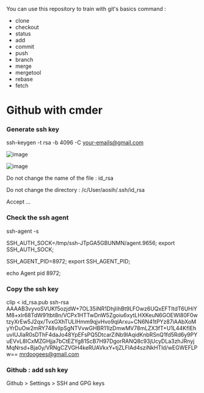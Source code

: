 You can use this repository to train with git's basics command :
- clone
- checkout
- status
- add
- commit
- push
- branch
- merge
- mergetool
- rebase
- fetch

# Github with cmder

### Generate ssh key
ssh-keygen -t rsa -b 4096 -C your-emails@gmail.com

![image](https://user-images.githubusercontent.com/21175250/103168702-b27dfd80-4835-11eb-93d9-b7b57639cc1f.png)

![image](https://user-images.githubusercontent.com/21175250/103168517-27e8ce80-4834-11eb-8338-cdc19e42a6da.png)

Do not change the name of the file : id_rsa

Do not change the directory : /c/User/aosih/.ssh/id_rsa

Accept …

### Check the ssh agent
ssh-agent -s

SSH_AUTH_SOCK=/tmp/ssh-JTpGA5GBUNMN/agent.9656; export SSH_AUTH_SOCK;

SSH_AGENT_PID=8972; export SSH_AGENT_PID;

echo Agent pid 8972;

### Copy the ssh key
clip < id_rsa.pub
ssh-rsa AAAAB3vyvoSVUKf5ozjdW+7OL35iNR1DhjIihBt9LFOwz6UQxEFTItdT6UHiYM8+xIr68TdW91tbt8n/VCPx1HTTwDnW5Zgoiu6xytLHXKeuN6GOEWl80F0wtzyXrEw5J2qx/TvxGXhTULIHmm9qjvHvo9qlArxu+CN6N41tPYz87iAAbXoMyYrDuOw2mRY748vIlpSgNTVvwGHBR11IzDmwMV78mLZX3fT+U1L44KfIEhuvIUJlaR0sDThF4daJo48YpEFsPQ5DtcarZiNb9IAqidKnbRSnQ1fd5Rd6y9PYuEVvL8ICxMZGHjja7bCtEZYg81ScB7H97DgorRANQ8c93jUcyDLa3zhJRnyjMqNrsd+Bja0y/VRNgCZVGH4keRUAVkxY+tjZLFIAd4sziNkHTld/wEGWEFLPw== mrdoogees@gmail.com

### Github : add ssh key
Github > Settings > SSH and GPG keys



